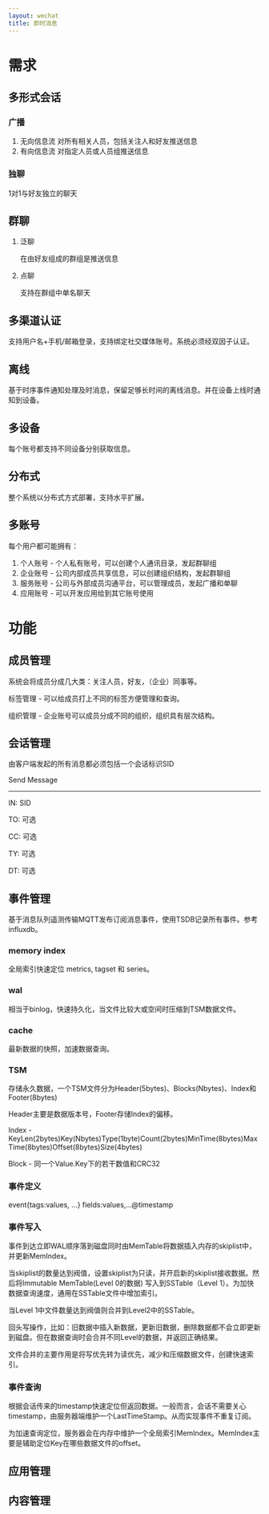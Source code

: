```yaml
---
layout: wechat
title: 即时消息
---
```


# 需求

## 多形式会话

### 广播
1. 无向信息流
对所有相关人员，包括关注人和好友推送信息
1. 有向信息流
对指定人员或人员组推送信息
### 独聊
1对1与好友独立的聊天

## 群聊
1. 泛聊

   在由好友组成的群组是推送信息

2. 点聊

   支持在群组中单名聊天

## 多渠道认证

支持用户名+手机/邮箱登录，支持绑定社交媒体账号。系统必须经双因子认证。

## 离线

基于时序事件通知处理及时消息，保留足够长时间的离线消息。并在设备上线时通知到设备。

## 多设备

每个账号都支持不同设备分别获取信息。

## 分布式

整个系统以分布式方式部署，支持水平扩展。

## 多账号

每个用户都可能拥有：

1. 个人账号 - 个人私有账号，可以创建个人通讯目录，发起群聊组
2. 企业账号 - 公司内部成员共享信息，可以创建组织结构，发起群聊组
3. 服务账号 - 公司与外部成员沟通平台，可以管理成员，发起广播和单聊
4. 应用账号 - 可以开发应用给到其它账号使用

# 功能

## 成员管理

系统会将成员分成几大类：关注人员，好友，（企业）同事等。

标签管理 - 可以给成员打上不同的标签方便管理和查询。

组织管理 - 企业账号可以成员分成不同的组织，组织具有层次结构。

## 会话管理

由客户端发起的所有消息都必须包括一个会话标识SID

Send Message

---

IN: SID

TO: 可选

CC: 可选

TY: 可选

DT: 可选

## 事件管理

基于消息队列遥测传输MQTT发布订阅消息事件，使用TSDB记录所有事件。参考influxdb。

### memory index

全局索引快速定位 metrics, tagset 和 series。

### wal

相当于binlog，快速持久化，当文件比较大或空间时压缩到TSM数据文件。

### cache 

最新数据的快照，加速数据查询。

### TSM 

存储永久数据，一个TSM文件分为Header(5bytes)、Blocks(Nbytes)、Index和Footer(8bytes)

Header主要是数据版本号，Footer存储Index的偏移。

Index - KeyLen(2bytes)Key(Nbytes)Type(1byte)Count(2bytes)MinTime(8bytes)MaxTime(8bytes)Offset(8bytes)Size(4bytes)

Block - 同一个Value.Key下的若干数值和CRC32

### 事件定义

event{tags:values, ...} fields:values,...@timestamp

### 事件写入

事件到达立即WAL顺序落到磁盘同时由MemTable将数据插入内存的skiplist中，并更新MemIndex。

当skiplist的数量达到阀值，设置skiplist为只读，并开启新的skiplist接收数据。然后将Immutable MemTable(Level 0的数据) 写入到SSTable（Level 1）。为加快数据查询速度，通用在SSTable文件中增加索引。

当Level 1中文件数量达到阀值则合并到Level2中的SSTable。

回头写操作，比如：旧数据中插入新数据，更新旧数据，删除数据都不会立即更新到磁盘。但在数据查询时会合并不同Level的数据，并返回正确结果。

文件合并的主要作用是将写优先转为读优先，减少和压缩数据文件，创建快速索引。

### 事件查询

根据会话传来的timestamp快速定位但返回数据。一般而言，会话不需要关心timestamp，由服务器端维护一个LastTimeStamp。从而实现事件不重复订阅。

为加速查询定位，服务器会在内存中维护一个全局索引MemIndex。MemIndex主要是辅助定位Key在哪些数据文件的offset。

## 应用管理

## 内容管理
